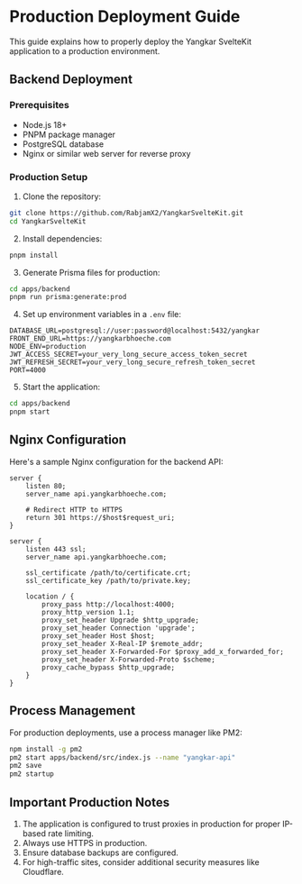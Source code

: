 # Production Deployment Guide

This guide explains how to properly deploy the Yangkar SvelteKit application to a production environment.

## Backend Deployment

### Prerequisites

- Node.js 18+
- PNPM package manager
- PostgreSQL database
- Nginx or similar web server for reverse proxy

### Production Setup

1. Clone the repository:

```bash
git clone https://github.com/RabjamX2/YangkarSvelteKit.git
cd YangkarSvelteKit
```

2. Install dependencies:

```bash
pnpm install
```

3. Generate Prisma files for production:

```bash
cd apps/backend
pnpm run prisma:generate:prod
```

4. Set up environment variables in a `.env` file:

```
DATABASE_URL=postgresql://user:password@localhost:5432/yangkar
FRONT_END_URL=https://yangkarbhoeche.com
NODE_ENV=production
JWT_ACCESS_SECRET=your_very_long_secure_access_token_secret
JWT_REFRESH_SECRET=your_very_long_secure_refresh_token_secret
PORT=4000
```

5. Start the application:

```bash
cd apps/backend
pnpm start
```

## Nginx Configuration

Here's a sample Nginx configuration for the backend API:

```nginx
server {
    listen 80;
    server_name api.yangkarbhoeche.com;

    # Redirect HTTP to HTTPS
    return 301 https://$host$request_uri;
}

server {
    listen 443 ssl;
    server_name api.yangkarbhoeche.com;

    ssl_certificate /path/to/certificate.crt;
    ssl_certificate_key /path/to/private.key;

    location / {
        proxy_pass http://localhost:4000;
        proxy_http_version 1.1;
        proxy_set_header Upgrade $http_upgrade;
        proxy_set_header Connection 'upgrade';
        proxy_set_header Host $host;
        proxy_set_header X-Real-IP $remote_addr;
        proxy_set_header X-Forwarded-For $proxy_add_x_forwarded_for;
        proxy_set_header X-Forwarded-Proto $scheme;
        proxy_cache_bypass $http_upgrade;
    }
}
```

## Process Management

For production deployments, use a process manager like PM2:

```bash
npm install -g pm2
pm2 start apps/backend/src/index.js --name "yangkar-api"
pm2 save
pm2 startup
```

## Important Production Notes

1. The application is configured to trust proxies in production for proper IP-based rate limiting.
2. Always use HTTPS in production.
3. Ensure database backups are configured.
4. For high-traffic sites, consider additional security measures like Cloudflare.
